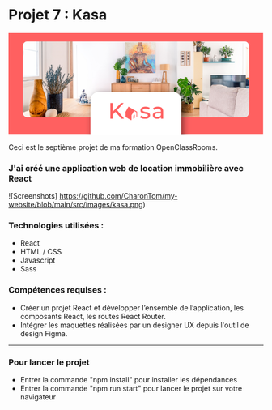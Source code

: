 # Projet 7 : Kasa

![Banniere Kasa](https://github.com/CharonTom/Kasa/blob/main/src/assets/readmeImage.png)

Ceci est le septième projet de ma formation OpenClassRooms.

### J'ai créé une application web de location immobilière avec React

![Screenshots] https://github.com/CharonTom/my-website/blob/main/src/images/kasa.png)

### Technologies utilisées :

- React
- HTML / CSS
- Javascript
- Sass

### Compétences requises :

- Créer un projet React et développer l’ensemble de l’application, les composants React, les routes React Router.
- Intégrer les maquettes réalisées par un designer UX depuis l'outil de design Figma.

---

### Pour lancer le projet

- Entrer la commande "npm install" pour installer les dépendances
- Entrer la commande "npm run start" pour lancer le projet sur votre navigateur
